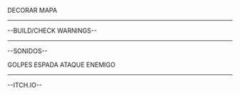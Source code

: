 DECORAR MAPA

-------------------------------------------------------------------------------------------------
--BUILD/CHECK WARNINGS--

--------------------------------------------------------------------------------------------------
--SONIDOS--

GOLPES ESPADA
ATAQUE ENEMIGO

---------------------------------------------------------------------------------------------------
--ITCH.IO--

